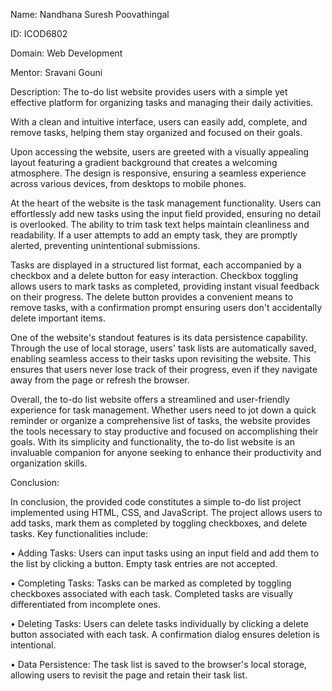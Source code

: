 Name: Nandhana Suresh Poovathingal

ID: ICOD6802

Domain: Web Development

Mentor: Sravani Gouni

Description: The to-do list website provides users with a simple yet effective platform for organizing tasks and managing their daily activities.

With a clean and intuitive interface, users can easily add, complete, and remove tasks, helping them stay organized and focused on their goals.

Upon accessing the website, users are greeted with a visually appealing layout featuring a gradient background that creates a welcoming atmosphere. The design is responsive, ensuring a seamless experience across various devices, from desktops to mobile phones.

At the heart of the website is the task management functionality. Users can effortlessly add new tasks using the input field provided, ensuring no detail is overlooked. The ability to trim task text helps maintain cleanliness and readability. If a user attempts to add an empty task, they are promptly alerted, preventing unintentional submissions.

Tasks are displayed in a structured list format, each accompanied by a checkbox and a delete button for easy interaction. Checkbox toggling allows users to mark tasks as completed, providing instant visual feedback on their progress. The delete button provides a convenient means to remove tasks, with a confirmation prompt ensuring users don't accidentally delete important items.

One of the website's standout features is its data persistence capability. Through the use of local storage, users' task lists are automatically saved, enabling seamless access to their tasks upon revisiting the website. This ensures that users never lose track of their progress, even if they navigate away from the page or refresh the browser.

Overall, the to-do list website offers a streamlined and user-friendly experience for task management. Whether users need to jot down a quick reminder or organize a comprehensive list of tasks, the website provides the tools necessary to stay productive and focused on accomplishing their goals. With its simplicity and functionality, the to-do list website is an invaluable companion for anyone seeking to enhance their productivity and organization skills.

Conclusion: 

In conclusion, the provided code constitutes a simple to-do list project implemented using HTML, CSS, and JavaScript. The project allows users to add tasks, mark them as completed by toggling checkboxes, and delete tasks. 
Key functionalities include:

•	Adding Tasks: Users can input tasks using an input field and add them to the list by clicking a button. Empty task entries are not accepted.

•	Completing Tasks: Tasks can be marked as completed by toggling checkboxes associated with each task. Completed tasks are visually differentiated from incomplete ones.

•	Deleting Tasks: Users can delete tasks individually by clicking a delete button associated with each task. A confirmation dialog ensures deletion is intentional.

•	Data Persistence: The task list is saved to the browser's local storage, allowing users to revisit the page and retain their task list.
